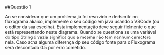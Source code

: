 ##Questão 1

Ao se considerar que um problema já foi resolvido e dedscrito no fluxograma abaixo, implemente o seu código em java usando o VSCode (ou o editor da sua escolha). Esta implementação deve seguir fielmente o que está representando neste diagrama. Quando se questiona se uma variável do tipo String é vazia significa que a mesma não tem nenhum caractere nela. Caso acha alguma diferença dp seu código fonte para o Fluxograma será descontado 0.5 por erro cometido.
